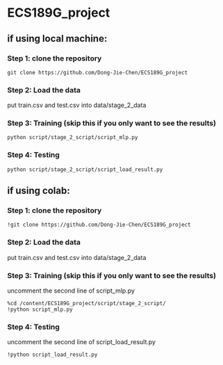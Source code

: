 # ECS189G_project
## if using local machine:
### Step 1: clone the repository
```shell script
git clone https://github.com/Dong-Jie-Chen/ECS189G_project
```
### Step 2: Load the data
put train.csv and test.csv into data/stage_2_data

### Step 3: Training (skip this if you only want to see the results)

```shell script
python script/stage_2_script/script_mlp.py
```
### Step 4: Testing
```shell script
python script/stage_2_script/script_load_result.py
```

## if using colab:
### Step 1: clone the repository
```shell script
!git clone https://github.com/Dong-Jie-Chen/ECS189G_project
```

### Step 2: Load the data
put train.csv and test.csv into data/stage_2_data


### Step 3: Training (skip this if you only want to see the results)
uncomment the second line of script_mlp.py
```shell script
%cd /content/ECS189G_project/script/stage_2_script/
!python script_mlp.py
```

### Step 4: Testing
uncomment the second line of script_load_result.py
```shell script
!python script_load_result.py
```

